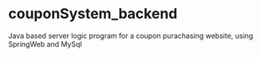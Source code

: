 # couponSystem_backend
 Java based server logic program for a coupon purachasing website, using SpringWeb and MySql
